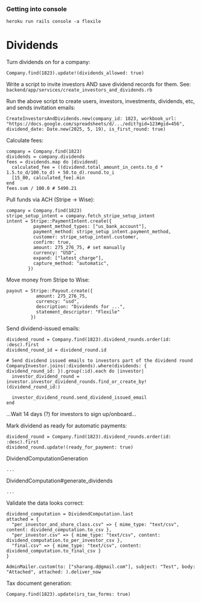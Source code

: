 ### Getting into console

```
heroku run rails console -a flexile
```

# Dividends

Turn dividends on for a company:

```
Company.find(1823).update!(dividends_allowed: true)
```

Write a script to invite investors AND save dividend records for them. See: `backend/app/services/create_investors_and_dividends.rb`

Run the above script to create users, investors, investments, dividends, etc, and sends invitation emails:

```
CreateInvestorsAndDividends.new(company_id: 1823, workbook_url: "https://docs.google.com/spreadsheets/d/.../edit?gid=123#gid=456", dividend_date: Date.new(2025, 5, 19), is_first_round: true)
```

Calculate fees:

```
company = Company.find(1823)
dividends = company.dividends
fees = dividends.map do |dividend|
  calculated_fee = ((dividend.total_amount_in_cents.to_d * 1.5.to_d/100.to_d) + 50.to_d).round.to_i
  [15_00, calculated_fee].min
end
fees.sum / 100.0 # 5490.21
```

Pull funds via ACH (Stripe -> Wise):

```
company = Company.find(1823)
stripe_setup_intent = company.fetch_stripe_setup_intent
intent = Stripe::PaymentIntent.create({
          payment_method_types: ["us_bank_account"],
          payment_method: stripe_setup_intent.payment_method,
          customer: stripe_setup_intent.customer,
          confirm: true,
          amount: 275_276_75, # set manually
          currency: "USD",
          expand: ["latest_charge"],
          capture_method: "automatic",
        })
```

Move money from Stripe to Wise:

```
payout = Stripe::Payout.create({
           amount: 275_276_75,
           currency: "usd",
           description: "Dividends for ...",
           statement_descriptor: "Flexile"
         })
```

Send dividend-issued emails:

```
dividend_round = Company.find(1823).dividend_rounds.order(id: :desc).first
dividend_round_id = dividend_round.id

# Send dividend issued emails to investors part of the dividend round
CompanyInvestor.joins(:dividends).where(dividends: { dividend_round_id: }).group(:id).each do |investor|
  investor_dividend_round = investor.investor_dividend_rounds.find_or_create_by!(dividend_round_id:)

  investor_dividend_round.send_dividend_issued_email
end
```

...Wait 14 days (?) for investors to sign up/onboard...

Mark dividend as ready for automatic payments:

```
dividend_round = Company.find(1823).dividend_rounds.order(id: :desc).first
dividend_round.update!(ready_for_payment: true)
```

DividendComputationGeneration

```
...
```

DividendComputation#generate_dividends

```
...
```

Validate the data looks correct:

```
dividend_computation = DividendComputation.last
attached = {
  "per_investor_and_share_class.csv" => { mime_type: "text/csv", content: dividend_computation.to_csv },
  "per_investor.csv" => { mime_type: "text/csv", content: dividend_computation.to_per_investor_csv },
  "final.csv" => { mime_type: "text/csv", content: dividend_computation.to_final_csv }
}

AdminMailer.custom(to: ["sharang.d@gmail.com"], subject: "Test", body: "Attached", attached: ).deliver_now
```

Tax document generation:

```
Company.find(1823).update(irs_tax_forms: true)
```
